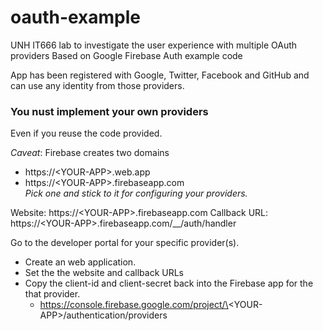 # oauth-example

UNH IT666 lab to investigate the user experience with multiple OAuth providers
Based on Google Firebase Auth example code

App has been registered with Google, Twitter, Facebook and GitHub and can use any identity from those providers.

### You nust implement your own providers
Even if you reuse the code provided.  

*Caveat*: Firebase creates two domains
- https://\<YOUR-APP\>.web.app
- https://\<YOUR-APP\>.firebaseapp.com  
*Pick one and stick to it for configuring your providers.*

Website: https://\<YOUR-APP\>.firebaseapp.com
Callback URL: https://\<YOUR-APP\>.firebaseapp.com/__/auth/handler

Go to the developer portal for your specific provider(s).
- Create an web application.
- Set the the website and callback URLs
- Copy the client-id and client-secret back into the Firebase app for the that provider.
  - https://console.firebase.google.com/project/\<YOUR-APP\>/authentication/providers

